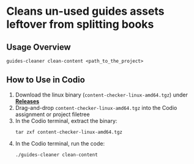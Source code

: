 # Cleans un-used guides assets leftover from splitting books

## Usage Overview
`guides-cleaner clean-content <path_to_the_project>`

## How to Use in Codio
1. Download the linux binary (`content-checker-linux-amd64.tgz`) under [**Releases**](https://github.com/codio/guides-cleaner/releases)
2. Drag-and-drop `content-checker-linux-amd64.tgz` into the Codio assignment or project filetree
3. In the Codio terminal, extract the binary:
    ```
    tar zxf content-checker-linux-amd64.tgz
    ```
4. In the Codio terminal, run the code:
    ```
    ./guides-cleaner clean-content
    ```
